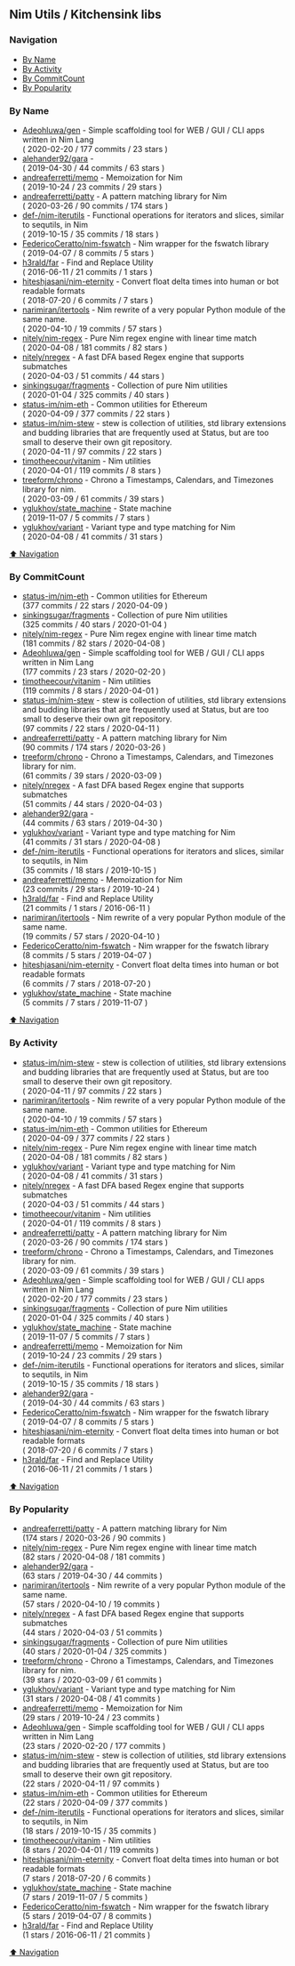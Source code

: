 ## Nim Utils / Kitchensink libs


### Navigation

- [By Name](#by-name)
- [By Activity](#by-activity)
- [By CommitCount](#by-commitcount)
- [By Popularity](#by-popularity)

### By Name
<!-- PROJECTS_LIST -->
- [Adeohluwa/gen](https://github.com/Adeohluwa/gen) - Simple scaffolding tool for WEB / GUI / CLI apps written in Nim Lang <br/> ( 2020-02-20 / 177 commits / 23 stars )
- [alehander92/gara](https://github.com/alehander92/gara) -  <br/> ( 2019-04-30 / 44 commits / 63 stars )
- [andreaferretti/memo](https://github.com/andreaferretti/memo) - Memoization for Nim <br/> ( 2019-10-24 / 23 commits / 29 stars )
- [andreaferretti/patty](https://github.com/andreaferretti/patty) - A pattern matching library for Nim <br/> ( 2020-03-26 / 90 commits / 174 stars )
- [def-/nim-iterutils](https://github.com/def-/nim-iterutils) - Functional operations for iterators and slices, similar to sequtils, in Nim <br/> ( 2019-10-15 / 35 commits / 18 stars )
- [FedericoCeratto/nim-fswatch](https://github.com/FedericoCeratto/nim-fswatch) - Nim wrapper for the fswatch library <br/> ( 2019-04-07 / 8 commits / 5 stars )
- [h3rald/far](https://github.com/h3rald/far) - Find and Replace Utility <br/> ( 2016-06-11 / 21 commits / 1 stars )
- [hiteshjasani/nim-eternity](https://github.com/hiteshjasani/nim-eternity) - Convert float delta times into human or bot readable formats <br/> ( 2018-07-20 / 6 commits / 7 stars )
- [narimiran/itertools](https://github.com/narimiran/itertools) - Nim rewrite of a very popular Python module of the same name. <br/> ( 2020-04-10 / 19 commits / 57 stars )
- [nitely/nim-regex](https://github.com/nitely/nim-regex) - Pure Nim regex engine with linear time match <br/> ( 2020-04-08 / 181 commits / 82 stars )
- [nitely/nregex](https://github.com/nitely/nregex) - A fast DFA based Regex engine that supports submatches <br/> ( 2020-04-03 / 51 commits / 44 stars )
- [sinkingsugar/fragments](https://github.com/sinkingsugar/fragments) - Collection of pure Nim utilities <br/> ( 2020-01-04 / 325 commits / 40 stars )
- [status-im/nim-eth](https://github.com/status-im/nim-eth) - Common utilities for Ethereum <br/> ( 2020-04-09 / 377 commits / 22 stars )
- [status-im/nim-stew](https://github.com/status-im/nim-stew) - stew is collection of utilities, std library extensions and budding libraries that are frequently used at Status, but are too small to deserve their own git repository. <br/> ( 2020-04-11 / 97 commits / 22 stars )
- [timotheecour/vitanim](https://github.com/timotheecour/vitanim) - Nim utilities <br/> ( 2020-04-01 / 119 commits / 8 stars )
- [treeform/chrono](https://github.com/treeform/chrono) - Chrono a Timestamps, Calendars, and Timezones library for nim. <br/> ( 2020-03-09 / 61 commits / 39 stars )
- [yglukhov/state_machine](https://github.com/yglukhov/state_machine) - State machine <br/> ( 2019-11-07 / 5 commits / 7 stars )
- [yglukhov/variant](https://github.com/yglukhov/variant) - Variant type and type matching for Nim <br/> ( 2020-04-08 / 41 commits / 31 stars )
<!-- /PROJECTS_LIST -->

[⬆ Navigation](#navigation)

### By CommitCount
<!-- COMMITCOUNT_LIST -->
- [status-im/nim-eth](https://github.com/status-im/nim-eth) - Common utilities for Ethereum <br/> (377 commits / 22 stars / 2020-04-09 )
- [sinkingsugar/fragments](https://github.com/sinkingsugar/fragments) - Collection of pure Nim utilities <br/> (325 commits / 40 stars / 2020-01-04 )
- [nitely/nim-regex](https://github.com/nitely/nim-regex) - Pure Nim regex engine with linear time match <br/> (181 commits / 82 stars / 2020-04-08 )
- [Adeohluwa/gen](https://github.com/Adeohluwa/gen) - Simple scaffolding tool for WEB / GUI / CLI apps written in Nim Lang <br/> (177 commits / 23 stars / 2020-02-20 )
- [timotheecour/vitanim](https://github.com/timotheecour/vitanim) - Nim utilities <br/> (119 commits / 8 stars / 2020-04-01 )
- [status-im/nim-stew](https://github.com/status-im/nim-stew) - stew is collection of utilities, std library extensions and budding libraries that are frequently used at Status, but are too small to deserve their own git repository. <br/> (97 commits / 22 stars / 2020-04-11 )
- [andreaferretti/patty](https://github.com/andreaferretti/patty) - A pattern matching library for Nim <br/> (90 commits / 174 stars / 2020-03-26 )
- [treeform/chrono](https://github.com/treeform/chrono) - Chrono a Timestamps, Calendars, and Timezones library for nim. <br/> (61 commits / 39 stars / 2020-03-09 )
- [nitely/nregex](https://github.com/nitely/nregex) - A fast DFA based Regex engine that supports submatches <br/> (51 commits / 44 stars / 2020-04-03 )
- [alehander92/gara](https://github.com/alehander92/gara) -  <br/> (44 commits / 63 stars / 2019-04-30 )
- [yglukhov/variant](https://github.com/yglukhov/variant) - Variant type and type matching for Nim <br/> (41 commits / 31 stars / 2020-04-08 )
- [def-/nim-iterutils](https://github.com/def-/nim-iterutils) - Functional operations for iterators and slices, similar to sequtils, in Nim <br/> (35 commits / 18 stars / 2019-10-15 )
- [andreaferretti/memo](https://github.com/andreaferretti/memo) - Memoization for Nim <br/> (23 commits / 29 stars / 2019-10-24 )
- [h3rald/far](https://github.com/h3rald/far) - Find and Replace Utility <br/> (21 commits / 1 stars / 2016-06-11 )
- [narimiran/itertools](https://github.com/narimiran/itertools) - Nim rewrite of a very popular Python module of the same name. <br/> (19 commits / 57 stars / 2020-04-10 )
- [FedericoCeratto/nim-fswatch](https://github.com/FedericoCeratto/nim-fswatch) - Nim wrapper for the fswatch library <br/> (8 commits / 5 stars / 2019-04-07 )
- [hiteshjasani/nim-eternity](https://github.com/hiteshjasani/nim-eternity) - Convert float delta times into human or bot readable formats <br/> (6 commits / 7 stars / 2018-07-20 )
- [yglukhov/state_machine](https://github.com/yglukhov/state_machine) - State machine <br/> (5 commits / 7 stars / 2019-11-07 )
<!-- /COMMITCOUNT_LIST -->
[⬆ Navigation](#navigation)

### By Activity
<!-- ACTIVITY_LIST -->
- [status-im/nim-stew](https://github.com/status-im/nim-stew) - stew is collection of utilities, std library extensions and budding libraries that are frequently used at Status, but are too small to deserve their own git repository. <br/> ( 2020-04-11 / 97 commits / 22 stars )
- [narimiran/itertools](https://github.com/narimiran/itertools) - Nim rewrite of a very popular Python module of the same name. <br/> ( 2020-04-10 / 19 commits / 57 stars )
- [status-im/nim-eth](https://github.com/status-im/nim-eth) - Common utilities for Ethereum <br/> ( 2020-04-09 / 377 commits / 22 stars )
- [nitely/nim-regex](https://github.com/nitely/nim-regex) - Pure Nim regex engine with linear time match <br/> ( 2020-04-08 / 181 commits / 82 stars )
- [yglukhov/variant](https://github.com/yglukhov/variant) - Variant type and type matching for Nim <br/> ( 2020-04-08 / 41 commits / 31 stars )
- [nitely/nregex](https://github.com/nitely/nregex) - A fast DFA based Regex engine that supports submatches <br/> ( 2020-04-03 / 51 commits / 44 stars )
- [timotheecour/vitanim](https://github.com/timotheecour/vitanim) - Nim utilities <br/> ( 2020-04-01 / 119 commits / 8 stars )
- [andreaferretti/patty](https://github.com/andreaferretti/patty) - A pattern matching library for Nim <br/> ( 2020-03-26 / 90 commits / 174 stars )
- [treeform/chrono](https://github.com/treeform/chrono) - Chrono a Timestamps, Calendars, and Timezones library for nim. <br/> ( 2020-03-09 / 61 commits / 39 stars )
- [Adeohluwa/gen](https://github.com/Adeohluwa/gen) - Simple scaffolding tool for WEB / GUI / CLI apps written in Nim Lang <br/> ( 2020-02-20 / 177 commits / 23 stars )
- [sinkingsugar/fragments](https://github.com/sinkingsugar/fragments) - Collection of pure Nim utilities <br/> ( 2020-01-04 / 325 commits / 40 stars )
- [yglukhov/state_machine](https://github.com/yglukhov/state_machine) - State machine <br/> ( 2019-11-07 / 5 commits / 7 stars )
- [andreaferretti/memo](https://github.com/andreaferretti/memo) - Memoization for Nim <br/> ( 2019-10-24 / 23 commits / 29 stars )
- [def-/nim-iterutils](https://github.com/def-/nim-iterutils) - Functional operations for iterators and slices, similar to sequtils, in Nim <br/> ( 2019-10-15 / 35 commits / 18 stars )
- [alehander92/gara](https://github.com/alehander92/gara) -  <br/> ( 2019-04-30 / 44 commits / 63 stars )
- [FedericoCeratto/nim-fswatch](https://github.com/FedericoCeratto/nim-fswatch) - Nim wrapper for the fswatch library <br/> ( 2019-04-07 / 8 commits / 5 stars )
- [hiteshjasani/nim-eternity](https://github.com/hiteshjasani/nim-eternity) - Convert float delta times into human or bot readable formats <br/> ( 2018-07-20 / 6 commits / 7 stars )
- [h3rald/far](https://github.com/h3rald/far) - Find and Replace Utility <br/> ( 2016-06-11 / 21 commits / 1 stars )
<!-- /ACTIVITY_LIST -->

[⬆ Navigation](#navigation)

### By Popularity
<!-- POPULARITY_LIST -->
- [andreaferretti/patty](https://github.com/andreaferretti/patty) - A pattern matching library for Nim <br/> (174 stars / 2020-03-26 / 90 commits )
- [nitely/nim-regex](https://github.com/nitely/nim-regex) - Pure Nim regex engine with linear time match <br/> (82 stars / 2020-04-08 / 181 commits )
- [alehander92/gara](https://github.com/alehander92/gara) -  <br/> (63 stars / 2019-04-30 / 44 commits )
- [narimiran/itertools](https://github.com/narimiran/itertools) - Nim rewrite of a very popular Python module of the same name. <br/> (57 stars / 2020-04-10 / 19 commits )
- [nitely/nregex](https://github.com/nitely/nregex) - A fast DFA based Regex engine that supports submatches <br/> (44 stars / 2020-04-03 / 51 commits )
- [sinkingsugar/fragments](https://github.com/sinkingsugar/fragments) - Collection of pure Nim utilities <br/> (40 stars / 2020-01-04 / 325 commits )
- [treeform/chrono](https://github.com/treeform/chrono) - Chrono a Timestamps, Calendars, and Timezones library for nim. <br/> (39 stars / 2020-03-09 / 61 commits )
- [yglukhov/variant](https://github.com/yglukhov/variant) - Variant type and type matching for Nim <br/> (31 stars / 2020-04-08 / 41 commits )
- [andreaferretti/memo](https://github.com/andreaferretti/memo) - Memoization for Nim <br/> (29 stars / 2019-10-24 / 23 commits )
- [Adeohluwa/gen](https://github.com/Adeohluwa/gen) - Simple scaffolding tool for WEB / GUI / CLI apps written in Nim Lang <br/> (23 stars / 2020-02-20 / 177 commits )
- [status-im/nim-stew](https://github.com/status-im/nim-stew) - stew is collection of utilities, std library extensions and budding libraries that are frequently used at Status, but are too small to deserve their own git repository. <br/> (22 stars / 2020-04-11 / 97 commits )
- [status-im/nim-eth](https://github.com/status-im/nim-eth) - Common utilities for Ethereum <br/> (22 stars / 2020-04-09 / 377 commits )
- [def-/nim-iterutils](https://github.com/def-/nim-iterutils) - Functional operations for iterators and slices, similar to sequtils, in Nim <br/> (18 stars / 2019-10-15 / 35 commits )
- [timotheecour/vitanim](https://github.com/timotheecour/vitanim) - Nim utilities <br/> (8 stars / 2020-04-01 / 119 commits )
- [hiteshjasani/nim-eternity](https://github.com/hiteshjasani/nim-eternity) - Convert float delta times into human or bot readable formats <br/> (7 stars / 2018-07-20 / 6 commits )
- [yglukhov/state_machine](https://github.com/yglukhov/state_machine) - State machine <br/> (7 stars / 2019-11-07 / 5 commits )
- [FedericoCeratto/nim-fswatch](https://github.com/FedericoCeratto/nim-fswatch) - Nim wrapper for the fswatch library <br/> (5 stars / 2019-04-07 / 8 commits )
- [h3rald/far](https://github.com/h3rald/far) - Find and Replace Utility <br/> (1 stars / 2016-06-11 / 21 commits )
<!-- /POPULARITY_LIST -->

[⬆ Navigation](#navigation)
